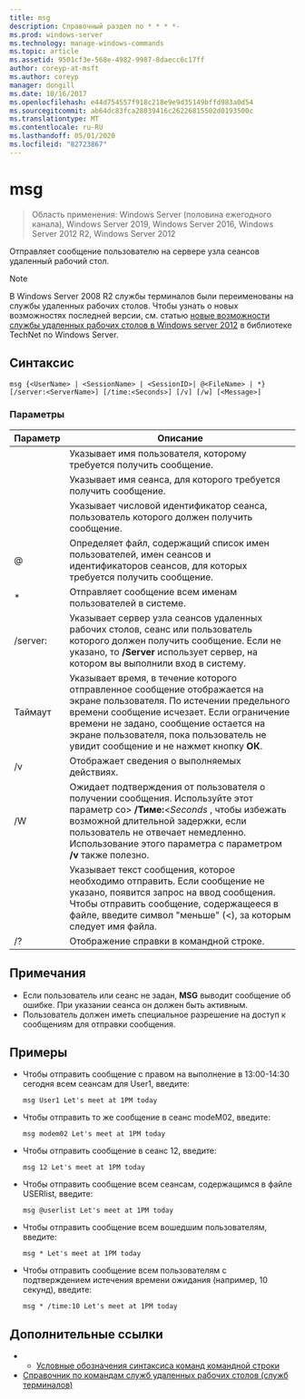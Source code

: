 ```yaml
---
title: msg
description: Справочный раздел по * * * *-
ms.prod: windows-server
ms.technology: manage-windows-commands
ms.topic: article
ms.assetid: 9501cf3e-568e-4982-9987-8daecc6c17ff
author: coreyp-at-msft
ms.author: coreyp
manager: dongill
ms.date: 10/16/2017
ms.openlocfilehash: e44d754557f918c218e9e9d35149bffd983a0d54
ms.sourcegitcommit: ab64dc83fca28039416c26226815502d0193500c
ms.translationtype: MT
ms.contentlocale: ru-RU
ms.lasthandoff: 05/01/2020
ms.locfileid: "82723867"
---
```

# <a name="msg"></a>msg

> Область применения: Windows Server (половина ежегодного канала), Windows Server 2019, Windows Server 2016, Windows Server 2012 R2, Windows Server 2012

Отправляет сообщение пользователю на сервере узла сеансов удаленный рабочий стол.

> [!NOTE]
> В Windows Server 2008 R2 службы терминалов были переименованы на службы удаленных рабочих столов. Чтобы узнать о новых возможностях последней версии, см. статью [новые возможности службы удаленных рабочих столов в Windows server 2012](https://technet.microsoft.com/library/hh831527) в библиотеке TechNet по Windows Server.

## <a name="syntax"></a>Синтаксис
```
msg {<UserName> | <SessionName> | <SessionID>| @<FileName> | *} [/server:<ServerName>] [/time:<Seconds>] [/v] [/w] [<Message>]
```

### <a name="parameters"></a>Параметры

|      Параметр       |                                                                                                                               Описание                                                                                                                               |
|----------------------|-------------------------------------------------------------------------------------------------------------------------------------------------------------------------------------------------------------------------------------------------------------------------|
|      <UserName>      |                                                                                                  Указывает имя пользователя, которому требуется получить сообщение.                                                                                                   |
|    <SessionName>     |                                                                                                 Указывает имя сеанса, для которого требуется получить сообщение.                                                                                                 |
|     <SessionID>      |                                                                                            Указывает числовой идентификатор сеанса, пользователь которого должен получить сообщение.                                                                                            |
|     @<FileName>      |                                                                         Определяет файл, содержащий список имен пользователей, имен сеансов и идентификаторов сеансов, для которых требуется получить сообщение.                                                                         |
|          \*          |                                                                                                           Отправляет сообщение всем именам пользователей в системе.                                                                                                            |
| /server:<ServerName> |                                              Указывает сервер узла сеансов удаленных рабочих столов, сеанс или пользователь которого должен получить сообщение. Если не указано, то **/Server** использует сервер, на котором вы выполнили вход в систему.                                              |
|   Таймаут<Seconds>    | Указывает время, в течение которого отправленное сообщение отображается на экране пользователя. По истечении предельного времени сообщение исчезает. Если ограничение времени не задано, сообщение остается на экране пользователя, пока пользователь не увидит сообщение и не нажмет кнопку **ОК**. |
|          /v          |                                                                                                         Отображает сведения о выполняемых действиях.                                                                                                         |
|          /W          |         Ожидает подтверждения от пользователя о получении сообщения. Используйте этот параметр со> **/Тиме:**<*Seconds* , чтобы избежать возможной длительной задержки, если пользователь не отвечает немедленно. Использование этого параметра с параметром **/v** также полезно.          |
|      <Message>       |                  Указывает текст сообщения, которое необходимо отправить. Если сообщение не указано, появится запрос на ввод сообщения. Чтобы отправить сообщение, содержащееся в файле, введите символ "меньше" (<), за которым следует имя файла.                  |
|          /?          |                                                                                                                  Отображение справки в командной строке.                                                                                                                   |

## <a name="remarks"></a>Примечания
-   Если пользователь или сеанс не задан, **MSG** выводит сообщение об ошибке. При указании сеанса он должен быть активным.
-   Пользователь должен иметь специальное разрешение на доступ к сообщениям для отправки сообщения.

## <a name="examples"></a>Примеры
-   Чтобы отправить сообщение с правом на выполнение в 13:00-14:30 сегодня всем сеансам для User1, введите:
    ```
    msg User1 Let's meet at 1PM today
    ```
-   Чтобы отправить то же сообщение в сеанс modeM02, введите:
    ```
    msg modem02 Let's meet at 1PM today
    ```
-   Чтобы отправить сообщение в сеанс 12, введите:
    ```
    msg 12 Let's meet at 1PM today
    ```
-   Чтобы отправить сообщение всем сеансам, содержащимся в файле USERlist, введите:
    ```
    msg @userlist Let's meet at 1PM today
    ```
-   Чтобы отправить сообщение всем вошедшим пользователям, введите:
    ```
    msg * Let's meet at 1PM today
    ```
-   Чтобы отправить сообщение всем пользователям с подтверждением истечения времени ожидания (например, 10 секунд), введите:
    ```
    msg * /time:10 Let's meet at 1PM today
    ```

## <a name="additional-references"></a>Дополнительные ссылки
-  - [Условные обозначения синтаксиса команд командной строки](command-line-syntax-key.md)
-  [Справочник по командам служб удаленных рабочих столов (служб терминалов)](remote-desktop-services-terminal-services-command-reference.md)
